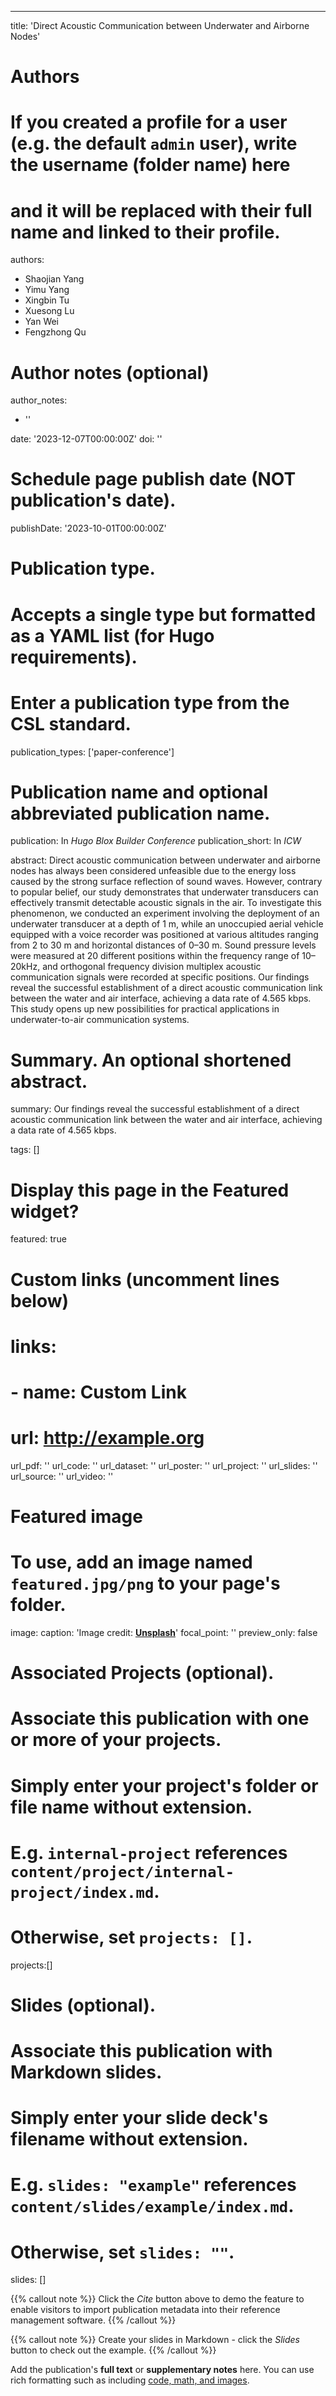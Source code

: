 ---
title: 'Direct Acoustic Communication between Underwater and Airborne Nodes'

# Authors
# If you created a profile for a user (e.g. the default `admin` user), write the username (folder name) here
# and it will be replaced with their full name and linked to their profile.
authors:
  - Shaojian Yang
  - Yimu Yang
  - Xingbin Tu
  - Xuesong Lu
  - Yan Wei
  - Fengzhong Qu

# Author notes (optional)
author_notes:
  - ''

date: '2023-12-07T00:00:00Z'
doi: ''

# Schedule page publish date (NOT publication's date).
publishDate: '2023-10-01T00:00:00Z'

# Publication type.
# Accepts a single type but formatted as a YAML list (for Hugo requirements).
# Enter a publication type from the CSL standard.
publication_types: ['paper-conference']

# Publication name and optional abbreviated publication name.
publication: In *Hugo Blox Builder Conference*
publication_short: In *ICW*

abstract: Direct acoustic communication between underwater and airborne nodes has always been considered unfeasible due to the energy loss caused by the strong surface reflection of sound waves. However, contrary to popular belief, our study demonstrates that underwater transducers can effectively transmit detectable acoustic signals in the air. To investigate this phenomenon, we conducted an experiment involving the deployment of an underwater transducer at a depth of 1 m, while an unoccupied aerial vehicle equipped with a voice recorder was positioned at various altitudes ranging from 2 to 30 m and horizontal distances of 0–30 m. Sound pressure levels were measured at 20 different positions within the frequency range of 10–20kHz, and orthogonal frequency division multiplex acoustic communication signals were recorded at specific positions. Our findings reveal the successful establishment of a direct acoustic communication link between the water and air interface, achieving a data rate of 4.565 kbps. This study opens up new possibilities for practical applications in underwater-to-air communication systems.

# Summary. An optional shortened abstract.
summary:  Our findings reveal the successful establishment of a direct acoustic communication link between the water and air interface, achieving a data rate of 4.565 kbps.

tags: []

# Display this page in the Featured widget?
featured: true

# Custom links (uncomment lines below)
# links:
# - name: Custom Link
#   url: http://example.org

url_pdf: ''
url_code: ''
url_dataset: ''
url_poster: ''
url_project: ''
url_slides: ''
url_source: ''
url_video: ''

# Featured image
# To use, add an image named `featured.jpg/png` to your page's folder.
image:
  caption: 'Image credit: [**Unsplash**](https://unsplash.com/photos/pLCdAaMFLTE)'
  focal_point: ''
  preview_only: false

# Associated Projects (optional).
#   Associate this publication with one or more of your projects.
#   Simply enter your project's folder or file name without extension.
#   E.g. `internal-project` references `content/project/internal-project/index.md`.
#   Otherwise, set `projects: []`.
projects:[]

# Slides (optional).
#   Associate this publication with Markdown slides.
#   Simply enter your slide deck's filename without extension.
#   E.g. `slides: "example"` references `content/slides/example/index.md`.
#   Otherwise, set `slides: ""`.
slides: []

{{% callout note %}}
Click the _Cite_ button above to demo the feature to enable visitors to import publication metadata into their reference management software.
{{% /callout %}}

{{% callout note %}}
Create your slides in Markdown - click the _Slides_ button to check out the example.
{{% /callout %}}

Add the publication's **full text** or **supplementary notes** here. You can use rich formatting such as including [code, math, and images](https://docs.hugoblox.com/content/writing-markdown-latex/).
